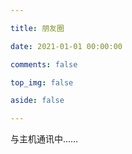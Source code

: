 ```yaml
---

title: 朋友圈

date: 2021-01-01 00:00:00

comments: false

top_img: false

aside: false

---
```


<!-- 挂载友链朋友圈的容器 -->
<div id="fcircleContainer">与主机通讯中……</div>
<!-- 加样式和功能代码 -->
<link rel="stylesheet" href="https://jsd.15xd.cn/gh/lmm214/immmmm/themes/hello-friend/static/fcircle-lmm.css">
<script type="text/javascript" src="https://jsd.15xd.cn/gh/TIANLI0/immmmm/themes/hello-friend/static/fcircle-lmm.js"></script>





